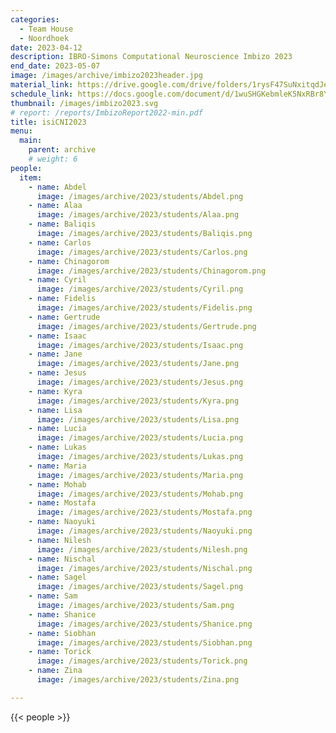 ```yaml
---
categories:
  - Team House
  - Noordhoek
date: 2023-04-12
description: IBRO-Simons Computational Neuroscience Imbizo 2023
end_date: 2023-05-07
image: /images/archive/imbizo2023header.jpg
material_link: https://drive.google.com/drive/folders/1rysF47SuNxitqdJeQLTDEJicN0v1ioLm
schedule_link: https://docs.google.com/document/d/1wuSHGKebmleK5NxRBr8Y4oZ0DjzFKmv6rxJW0eL8rCM/edit?usp=sharing
thumbnail: /images/imbizo2023.svg
# report: /reports/ImbizoReport2022-min.pdf
title: isiCNI2023
menu:
  main:
    parent: archive
    # weight: 6
people:
  item:
    - name: Abdel
      image: /images/archive/2023/students/Abdel.png  
    - name: Alaa
      image: /images/archive/2023/students/Alaa.png  
    - name: Baliqis
      image: /images/archive/2023/students/Baliqis.png  
    - name: Carlos
      image: /images/archive/2023/students/Carlos.png  
    - name: Chinagorom
      image: /images/archive/2023/students/Chinagorom.png  
    - name: Cyril
      image: /images/archive/2023/students/Cyril.png  
    - name: Fidelis
      image: /images/archive/2023/students/Fidelis.png  
    - name: Gertrude
      image: /images/archive/2023/students/Gertrude.png  
    - name: Isaac
      image: /images/archive/2023/students/Isaac.png  
    - name: Jane
      image: /images/archive/2023/students/Jane.png 
    - name: Jesus
      image: /images/archive/2023/students/Jesus.png  
    - name: Kyra
      image: /images/archive/2023/students/Kyra.png  
    - name: Lisa
      image: /images/archive/2023/students/Lisa.png  
    - name: Lucia
      image: /images/archive/2023/students/Lucia.png  
    - name: Lukas
      image: /images/archive/2023/students/Lukas.png  
    - name: Maria
      image: /images/archive/2023/students/Maria.png  
    - name: Mohab
      image: /images/archive/2023/students/Mohab.png  
    - name: Mostafa
      image: /images/archive/2023/students/Mostafa.png  
    - name: Naoyuki
      image: /images/archive/2023/students/Naoyuki.png  
    - name: Nilesh
      image: /images/archive/2023/students/Nilesh.png  
    - name: Nischal
      image: /images/archive/2023/students/Nischal.png  
    - name: Sagel
      image: /images/archive/2023/students/Sagel.png  
    - name: Sam
      image: /images/archive/2023/students/Sam.png  
    - name: Shanice
      image: /images/archive/2023/students/Shanice.png  
    - name: Siobhan
      image: /images/archive/2023/students/Siobhan.png  
    - name: Torick
      image: /images/archive/2023/students/Torick.png  
    - name: Zina
      image: /images/archive/2023/students/Zina.png

---
```


<!--more-->
{{< people >}}